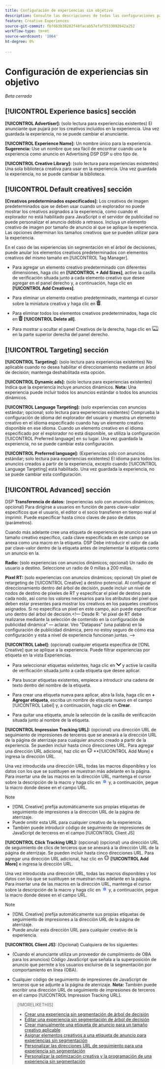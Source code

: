 ```yaml
---
title: Configuración de experiencias sin objetivo
description: Consulte las descripciones de todas las configuraciones para experiencias de publicidad sin segmentación del árbol de decisiones.
feature: Creative Experiences
source-git-commit: fbf663b38282f48facab57efaf5533892642a252
workflow-type: tm+mt
source-wordcount: '1064'
ht-degree: 0%

---
```


# Configuración de experiencias sin objetivo

*Beta cerrada*

## [!UICONTROL Experience basics] sección

**[!UICONTROL Advertiser]:** (solo lectura para experiencias existentes) El anunciante que pujará por los creativos incluidos en la experiencia. Una vez guardada la experiencia, no se puede cambiar el anunciante.

**[!UICONTROL Experience Name]:** Un nombre único para la experiencia. **Sugerencia:** Use un nombre que sea fácil de encontrar cuando use la experiencia como anuncio en Advertising DSP DSP u otro tipo de.

**[!UICONTROL Creative Library]:** (solo lectura para experiencias existentes) Una sola biblioteca creativa para usar en la experiencia. Una vez guardada la experiencia, no se puede cambiar la biblioteca.

## [!UICONTROL Default creatives] sección

**\[Creativos predeterminados especificados\]:** Los creativos de imagen predeterminados que se deben usar cuando un explorador no puede mostrar los creativos asignados a la experiencia, como cuando el explorador no está habilitado para JavaScript o el servidor de publicidad no puede personalizar el anuncio debido a retrasos. Incluya un elemento creativo de imagen por tamaño de anuncio al que se aplique la experiencia. Las opciones determinan los tamaños creativos que se pueden utilizar para la experiencia. <!-- In the legacy product, you selected the ad sizes for the experience, and then selected default images for each of those ad sizes. -->

En el caso de las experiencias sin segmentación en el árbol de decisiones, puede anular los elementos creativos predeterminados con elementos creativos del mismo tamaño en [!UICONTROL Tag Manager].<!-- verify -->

* Para agregar un elemento creativo predeterminado con diferentes dimensiones, haga clic en **[!UICONTROL + Add Sizes]**, active la casilla de verificación situada junto a cada elemento creativo que desee agregar en el panel derecho y, a continuación, haga clic en **[!UICONTROL Add Creatives]**.

* Para eliminar un elemento creativo predeterminado, mantenga el cursor sobre la miniatura creativa y haga clic en ![Eliminar](/help/creative/assets/delete.png "Eliminar").

* Para eliminar todos los elementos creativos predeterminados, haga clic en ![Eliminar](/help/creative/assets/delete.png "Eliminar") **[!UICONTROL Delete all]**.

* Para mostrar u ocultar el panel Creativos de la derecha, haga clic en ![Mostrar/Ocultar](/help/creative/assets/hide-show-creatives.png "Mostrar/Ocultar") en la parte superior derecha del panel derecho.

## [!UICONTROL Targeting] sección

**[!UICONTROL Targeting]:** (solo lectura para experiencias existentes) No aplicable cuando no desea habilitar el direccionamiento mediante un árbol de decisión; mantenga deshabilitada esta opción.

**[!UICONTROL Dynamic ads]:** (solo lectura para experiencias existentes) Indica que la experiencia incluye anuncios dinámicos. **Nota:** Una experiencia puede incluir todos los anuncios estándar o todos los anuncios dinámicos.

**[!UICONTROL Language Targeting]:** (solo experiencias con anuncios estándar; opcional; solo lectura para experiencias existentes) Comprueba la configuración de idioma del explorador del usuario y muestra un elemento creativo en el idioma especificado cuando hay un elemento creativo disponible en ese idioma. Cuando un elemento creativo en el idioma especificado por el explorador no está disponible, se utiliza la configuración [!UICONTROL Preferred language] en su lugar. Una vez guardada la experiencia, no se puede cambiar esta configuración.

**[!UICONTROL Preferred language]:** (Experiencias solo con anuncios estándar; solo lectura para experiencias existentes) El idioma para todos los anuncios creados a partir de la experiencia, excepto cuando [!UICONTROL Language Targeting] está habilitado. Una vez guardada la experiencia, no se puede cambiar esta configuración.

## [!UICONTROL Advanced] sección

DSP **Transferencia de datos:** (experiencias solo con anuncios dinámicos; opcional) Para dirigirse a usuarios en función de pares clave-valor específicos que el usuario, el editor o el socio transfieren en tiempo real al imprimir. Puede especificar hasta cinco claves de paso de datos (parámetros).<!-- May move this to just within the decision tree. -->

Cuando más adelante cree una etiqueta de experiencia de anuncio para un tamaño creativo específico, cada clave especificada en este campo se anexa como una macro en la etiqueta. DSP Debe introducir el valor de cada par clave-valor dentro de la etiqueta antes de implementar la etiqueta como un anuncio en la.

**Radio:** (solo experiencias con anuncios dinámicos; opcional) Un radio de usuario a destino. Seleccione un radio de 0 millas a 200 millas.<!-- Does this end up in the ad tag parameters? -->

**Píxel RT:** (solo experiencias con anuncios dinámicos; opcional) Un píxel de retargeting de [!UICONTROL Creative] a destino potencial. Al configurar el direccionamiento dentro del árbol de decisión, puede incluir un nivel de nodos de destino de píxeles de RT y especificar el píxel de destino para cada nodo, así como los valores necesarios para los atributos del píxel que deben estar presentes para mostrar los creativos en los paquetes creativos asignados. Si no especifica un píxel en este campo, aún puede especificar uno dentro del árbol de decisión.&lt;!— Desde R: &quot;el píxel de RT debe realizarse mediante la selección de contenido en la configuración de publicidad dinámica&quot; — aclarar. Veo &quot;Datapass&quot; (una palabra) en la configuración de publicidad dinámica, pero no estoy seguro de cómo esa configuración y esta a nivel de experiencia funcionan juntas. —>

**[!UICONTROL Label]:** <!-- should be "Labels" --> (opcional) cualquier etiqueta específica de [!DNL Creative] que se aplique a la experiencia. Puede filtrar experiencias por etiqueta en la vista Experiencias<!-- sic -->.

* Para seleccionar etiquetas existentes, haga clic en ![Abajo](/help/creative/assets/chevron-down.png "Abajo") y active la casilla de verificación situada junto a cada etiqueta que desee aplicar.

* Para buscar etiquetas existentes, empiece a introducir una cadena de texto dentro del nombre de la etiqueta.

* Para crear una etiqueta nueva para aplicar, abra la lista, haga clic en **+ Agregar etiqueta**, escriba un nombre de etiqueta nuevo en el campo [!UICONTROL Label] y, a continuación, haga clic en **Crear**.

* Para quitar una etiqueta, anule la selección de la casilla de verificación situada junto al nombre de la etiqueta.

**[!UICONTROL Impression Tracking URL]:** (opcional) una dirección URL de seguimiento de impresiones de terceros que se anexará a la dirección URL de la página de aterrizaje para cualquier anuncio creado a partir de la experiencia. Se pueden incluir hasta cinco direcciones URL. Para agregar una dirección URL adicional, haz clic en ![icono](/help/creative/assets/create.png) **[!UICONTROL Add More] e ingresa la dirección URL.

Una vez introducida una dirección URL, todas las macros disponibles y los datos con los que se sustituyen se muestran más adelante en la página. Para insertar una de las macros en la dirección URL, mantenga el cursor sobre la descripción de la macro y haga clic en ![Copiar al portapapeles](/help/creative/assets/copy-to-clipboard.png "Copiar al portapapeles") y, a continuación, pegue la macro donde desee en el campo URL.

>[!NOTE]
>
>* [!DNL Creative] prefija automáticamente sus propias etiquetas de seguimiento de impresiones a la dirección URL de la página de aterrizaje.
>* Puede omitir esta URL para cualquier creativo de la experiencia.
>* También puede introducir código de seguimiento de impresiones de JavaScript de terceros en el campo [!UICONTROL Client JS]

**[!UICONTROL Click Tracking URL]:** (opcional) (opcional) una dirección URL de seguimiento de clics de terceros que se anexará a la dirección URL de la página de aterrizaje. Se pueden incluir hasta cinco direcciones URL. Para agregar una dirección URL adicional, haz clic en ![icono](/help/creative/assets/create.png) **[!UICONTROL Add More]** e ingresa la dirección URL.

Una vez introducida una dirección URL, todas las macros disponibles y los datos con los que se sustituyen se muestran más adelante en la página. Para insertar una de las macros en la dirección URL, mantenga el cursor sobre la descripción de la macro y haga clic en ![Copiar al portapapeles](/help/creative/assets/copy-to-clipboard.png "Copiar al portapapeles") y, a continuación, pegue la macro donde desee en el campo URL.

>[!NOTE]
>
>* [!DNL Creative] prefija automáticamente sus propias etiquetas de seguimiento de impresiones a la dirección URL de la página de aterrizaje.
>* Puede anular esta dirección URL para cualquier <!-- creative bundle for targeted experiences --> creativo de la experiencia.

**[!UICONTROL Client JS]:** (Opcional) Cualquiera de los siguientes:

* (Cuando el anunciante utiliza un proveedor de cumplimiento de OBA para los anuncios) Código JavaScript que señala a la superposición de anuncio que permite a los usuarios excluirse de la segmentación por comportamiento en línea (OBA).

* Cualquier código de seguimiento de impresiones de JavaScript de terceros que se adjunte a la página de aterrizaje. **Nota:** También puede escribir una dirección URL de seguimiento de impresiones de terceros en el campo [!UICONTROL Impression Tracking URL].

>[!MORELIKETHIS]
>
>* [Crear una experiencia sin segmentación de árbol de decisión](experience-create-no-targeting.md)
>* [Editar una experiencia sin segmentación de árbol de decisión](experience-edit-no-targeting.md)
>* [Crear manualmente una etiqueta de anuncio para un tamaño creativo aplicable](experience-tag-create-manually.md)
>* [Asignar elementos creativos a una etiqueta de anuncio para experiencias sin segmentación](experience-tag-assign-creatives.md)
>* [Personalizar las direcciones URL de seguimiento para una experiencia sin segmentación](experience-tracking-urls-no-targeting.md)
>* [Personalizar la optimización creativa y la programación de una experiencia sin segmentación](experience-optimization-scheduling-no-targeting.md)
